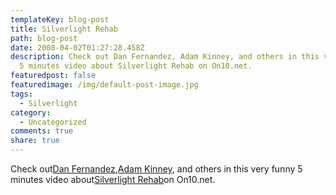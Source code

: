 ```yaml
---
templateKey: blog-post
title: Silverlight Rehab
path: blog-post
date: 2008-04-02T01:27:28.458Z
description: Check out Dan Fernandez, Adam Kinney, and others in this very funny
  5 minutes video about Silverlight Rehab on On10.net.
featuredpost: false
featuredimage: /img/default-post-image.jpg
tags:
  - Silverlight
category:
  - Uncategorized
comments: true
share: true
---
```

<!--StartFragment-->

Check out[Dan Fernandez](http://blogs.msdn.com/danielfe),[Adam Kinney](http://adamkinney.com/), and others in this very funny 5 minutes video about[Silverlight Rehab](http://on10.net/blogs/tina/Silverlight-Rehab)on On10.net.

<!--EndFragment-->